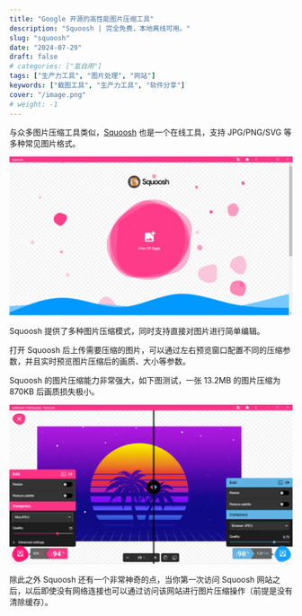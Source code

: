 ```yaml
---
title: "Google 开源的高性能图片压缩工具"
description: "Squoosh | 完全免费，本地离线可用。"
slug: "squoosh"
date: "2024-07-29"
draft: false
# categories: ["氢自用"]
tags: ["生产力工具", "图片处理", "网站"]
keywords: ["截图工具", "生产力工具", "软件分享"]
cover: "/image.png"
# weight: -1
---
```


与众多图片压缩工具类似，[Squoosh](https://squoosh.app/) 也是一个在线工具，支持 JPG/PNG/SVG 等多种常见图片格式。

![Squoosh 首页](image.png)

Squoosh 提供了多种图片压缩模式，同时支持直接对图片进行简单编辑。

打开 Squoosh 后上传需要压缩的图片，可以通过左右预览窗口配置不同的压缩参数，并且实时预览图片压缩后的画质、大小等参数。

Squoosh 的图片压缩能力非常强大，如下图测试，一张 13.2MB 的图片压缩为 870KB 后画质损失极小。

![压缩测试](image-1.png)

除此之外 Squoosh 还有一个非常神奇的点，当你第一次访问 Squoosh 网站之后，以后即使没有网络连接也可以通过访问该网站进行图片压缩操作（前提是没有清除缓存）。